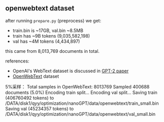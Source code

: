 
## openwebtext dataset

after running `prepare.py` (preprocess) we get:

- train.bin is ~17GB, val.bin ~8.5MB
- train has ~9B tokens (9,035,582,198)
- val has ~4M tokens (4,434,897)

this came from 8,013,769 documents in total.

references:

- OpenAI's WebText dataset is discussed in [GPT-2 paper](https://d4mucfpksywv.cloudfront.net/better-language-models/language_models_are_unsupervised_multitask_learners.pdf)
- [OpenWebText](https://skylion007.github.io/OpenWebTextCorpus/) dataset


5%采样：
Total samples in OpenWebText: 8013769
Sampled 400688 documents (5.0%)
Encoding train split...
Encoding val split...
Saving train (406760492 tokens) to /DATA/disk1/qyy/optimization/nanoGPT/data/openwebtext/train_small.bin
Saving val (45234357 tokens) to /DATA/disk1/qyy/optimization/nanoGPT/data/openwebtext/val_small.bin
